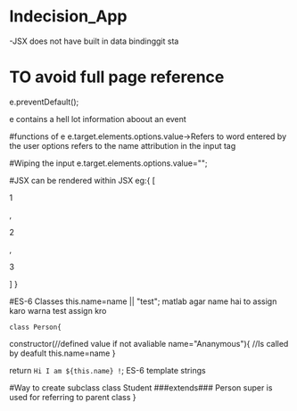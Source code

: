 # Indecision_App

-JSX does not have built in data bindinggit sta

# TO avoid full page reference
  e.preventDefault();

  e contains a hell lot information aboout an event

  #functions of e
  e.target.elements.options.value->Refers to word entered by the user
  options refers to the name attribution in the input tag

 #Wiping the input
      e.target.elements.options.value=""; 

#JSX can be rendered within JSX
eg:{
             [<p>1</p>,<p>2</p>,<p>3</p>]
   }


   #ES-6 Classes
    this.name=name || "test"; matlab agar name hai to assign karo warna test assign kro

    class Person{

   constructor(//defined value if not avaliable name="Ananymous"){  //Is called by deafult
       this.name=name
   }

   return `Hi I am ${this.name} !`;
   ES-6 template strings


#Way to create subclass 
   class Student ###extends### Person
   super is used for referring to parent class
}